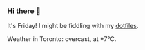 ### Hi there :wave:

It's Friday! I might be fiddling with my [dotfiles](https://github.com/bewuethr/dotfiles).

Weather in Toronto: overcast, at +7°C.
